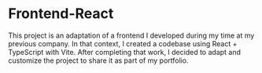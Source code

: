 # Frontend-React
This project is an adaptation of a frontend I developed during my time at my previous company. In that context, I created a codebase using React + TypeScript with Vite. After completing that work, I decided to adapt and customize the project to share it as part of my portfolio.
